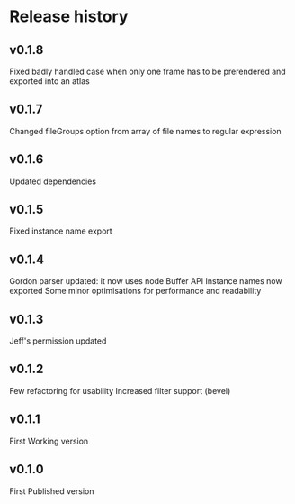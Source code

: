 # Release history

## v0.1.8
Fixed badly handled case when only one frame has to be prerendered and exported into an atlas

## v0.1.7
Changed fileGroups option from array of file names to regular expression

## v0.1.6
Updated dependencies

## v0.1.5
Fixed instance name export

## v0.1.4

Gordon parser updated: it now uses node Buffer API
Instance names now exported
Some minor optimisations for performance and readability

## v0.1.3

Jeff's permission updated

## v0.1.2

Few refactoring for usability
Increased filter support (bevel)

## v0.1.1

First Working version

## v0.1.0

First Published version